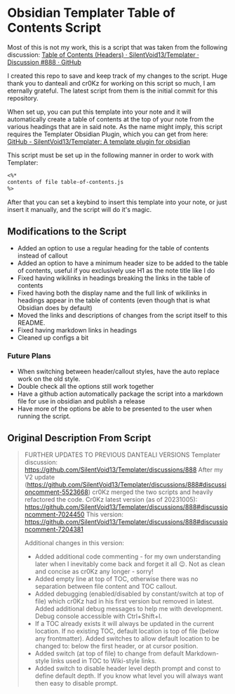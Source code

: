 # Obsidian Templater Table of Contents Script

Most of this is not my work, this is a script that was taken from the following discussion: [Table of Contents (Headers) · SilentVoid13/Templater · Discussion #888 · GitHub](https://github.com/SilentVoid13/Templater/discussions/888#discussioncomment-7204381)

I created this repo to save and keep track of my changes to the script. Huge thank you to danteali and cr0Kz for working on this script so much, I am eternally grateful. The latest script from them is the initial commit for this repository.

When set up, you can put this template into your note and it will automatically create a table of contents at the top of your note from the various headings that are in said note. As the name might imply, this script requires the Templater Obsidian Plugin, which you can get from here: [GitHub - SilentVoid13/Templater: A template plugin for obsidian](https://github.com/SilentVoid13/Templater)

This script must be set up in the following manner in order to work with Templater:

```md
<%*
contents of file table-of-contents.js
%>
```

After that you can set a keybind to insert this template into your note, or just insert it manually, and the script will do it's magic.


## Modifications to the Script

- Added an option to use a regular heading for the table of contents instead of callout
- Added an option to have a minimum header size to be added to the table of contents, useful if you exclusively use H1 as the note title like I do
- Fixed having wikilinks in headings breaking the links in the table of contents
- Fixed having both the display name and the full link of wikilinks in headings appear in the table of contents (even though that is what Obsidian does by default)
- Moved the links and descriptions of changes from the script itself to this README.
- Fixed having markdown links in headings
- Cleaned up configs a bit


### Future Plans
- When switching between header/callout styles, have the auto replace work on the old style.
- Double check all the options still work together
- Have a github action automatically package the script into a markdown file for use in obsidian and publish a release
- Have more of the options be able to be presented to the user when running the script.


## Original Description From Script

> FURTHER UPDATES TO PREVIOUS DANTEALI VERSIONS
> Templater discussion: https://github.com/SilentVoid13/Templater/discussions/888
> After my V2 update (https://github.com/SilentVoid13/Templater/discussions/888#discussioncomment-5523668) cr0Kz merged the two scripts and heavily refactored the code. 
> Cr0Kz latest version (as of 20231005): https://github.com/SilentVoid13/Templater/discussions/888#discussioncomment-7024450
> This version: https://github.com/SilentVoid13/Templater/discussions/888#discussioncomment-7204381
> 
> Additional changes in this version:
>  - Added additional code commenting - for my own understanding later when I inevitably come back and forget it all 😉.
>    Not as clean and concise as cr0Kz any longer - sorry!
>  - Added empty line at top of TOC, otherwise there was no separation between file content and TOC callout.
>  - Added debugging (enabled/disabled by constant/switch at top of file) which cr0Kz had in his first version but removed in latest.
>    Added additional debug messages to help me with development. Debug console accessible with Ctrl+Shift+I.
>  - If a TOC already exists it will always be updated in the current location. If no existing TOC, default location is top of file (below
>    any frontmatter). 
>    Added switches to allow default location to be changed to: below the first header, or at cursor position.
>  - Added switch (at top of file) to change from default Markdown-style links used in TOC to Wiki-style links.
>  - Added switch to disable header level depth prompt and const to define default depth. If you know what level you will always want then easy to disable prompt.

